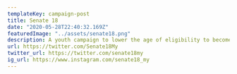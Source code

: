 ```yaml
---
templateKey: campaign-post
title: Senate 18
date: "2020-05-28T22:40:32.169Z"
featuredImage: "../assets/senate18.png"
description: A youth campaign to lower the age of eligibility to become a Senator from 30 to 18 years old. We also hope to bring the Senate Reform conversation to the public.
url: https://twitter.com/Senate18My
twitter_url: https://twitter.com/senate18my
ig_url: https://www.instagram.com/senate18_my
---
```

